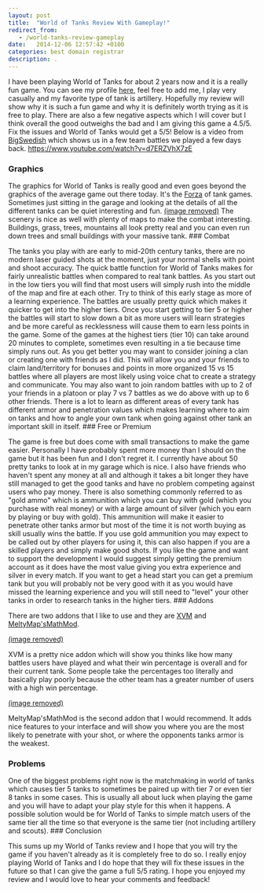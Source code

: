 ```yaml
---
layout: post
title:  "World of Tanks Review With Gameplay!"
redirect_from:
   - /world-tanks-review-gameplay
date:   2014-12-06 12:57:42 +0100
categories: best domain registrar
description: .
---
```


I have been playing World of Tanks for about 2 years now and it is a really fun game. You can see my profile [here](http://worldoftanks.eu/community/accounts/510076181-uberbrainchild/ "Uberbrainchild on World of Tanks"), feel free to add me, I play very casually and my favorite type of tank is artillery. Hopefully my review will show why it is such a fun game and why it is definitely worth trying as it is free to play. There are also a few negative aspects which I will cover but I think overall the good outweighs the bad and I am giving this game a 4.5/5. Fix the issues and World of Tanks would get a 5/5! Below is a video from [BigSwedish](https://www.youtube.com/user/hugeswedish "BigSwedish on YouTube") which shows us in a few team battles we played a few days back. https://www.youtube.com/watch?v=d7ERZVhX7zE

### Graphics

 The graphics for World of Tanks is really good and even goes beyond the graphics of the average game out there today. It's the [Forza](http://en.wikipedia.org/wiki/Forza_Motorsport_4 "Forza 4") of tank games. Sometimes just sitting in the garage and looking at the details of all the different tanks can be quiet interesting and fun. [(image removed)](http://markustenghamn.com/wp-content/uploads/2014/12/improved_graphics.jpg) The scenery is nice as well with plenty of maps to make the combat interesting. Buildings, grass, trees, mountains all look pretty real and you can even run down trees and small buildings with your massive tank. ### Combat

 The tanks you play with are early to mid-20th century tanks, there are no modern laser guided shots at the moment, just your normal shells with point and shoot accuracy. The quick battle function for World of Tanks makes for fairly unrealistic battles when compared to real tank battles. As you start out in the low tiers you will find that most users will simply rush into the middle of the map and fire at each other. Try to think of this early stage as more of a learning experience. The battles are usually pretty quick which makes it quicker to get into the higher tiers. Once you start getting to tier 5 or higher the battles will start to slow down a bit as more users will learn strategies and be more careful as recklessness will cause them to earn less points in the game. Some of the games at the highest tiers (tier 10) can take around 20 minutes to complete, sometimes even resulting in a tie because time simply runs out. As you get better you may want to consider joining a clan or creating one with friends as I did. This will allow you and your friends to claim land/territory for bonuses and points in more organized 15 vs 15 battles where all players are most likely using voice chat to create a strategy and communicate. You may also want to join random battles with up to 2 of your friends in a platoon or play 7 vs 7 battles as we do above with up to 6 other friends. There is a lot to learn as different areas of every tank has different armor and penetration values which makes learning where to aim on tanks and how to angle your own tank when going against other tank an important skill in itself. ### Free or Premium

 The game is free but does come with small transactions to make the game easier. Personally I have probably spent more money than I should on the game but it has been fun and I don't regret it. I currently have about 50 pretty tanks to look at in my garage which is nice. I also have friends who haven't spent any money at all and although it takes a bit longer they have still managed to get the good tanks and have no problem competing against users who pay money. There is also something commonly referred to as "gold ammo" which is ammunition which you can buy with gold (which you purchase with real money) or with a large amount of silver (which you earn by playing or buy with gold). This ammunition will make it easier to penetrate other tanks armor but most of the time it is not worth buying as skill usually wins the battle. If you use gold ammunition you may expect to be called out by other players for using it, this can also happen if you are a skilled players and simply make good shots. If you like the game and want to support the development I would suggest simply getting the premium account as it does have the most value giving you extra experience and silver in every match. If you want to get a head start you can get a premium tank but you will probably not be very good with it as you would have missed the learning experience and you will still need to "level" your other tanks in order to research tanks in the higher tiers. ### Addons

There are two addons that I like to use and they are [XVM](http://www.modxvm.com/en/ "XVM") and <span class="bg"><span class="left"><span class="right">[MeltyMap'sMathMod](http://www.curse.com/wot-mods/worldoftanks/meltymapsmathmod "MeltyMap'sMathMod"). </span></span></span>

[(image removed)](http://markustenghamn.com/wp-content/uploads/2014/12/xvm_loading_and_playerspanel.jpg)

XVM is a pretty nice addon which will show you thinks like how many battles users have played and what their win percentage is overall and for their current tank. Some people take the percentages too literally and basically play poorly because the other team has a greater number of users with a high win percentage.

[(image removed)](http://markustenghamn.com/wp-content/uploads/2014/12/0685b1de7b8022d7601532d05c059a50.jpg)

<span class="bg"><span class="left"><span class="right">MeltyMap'sMathMod is the second addon that I would recommend. It adds nice features to your interface and will show you where you are the most likely to penetrate with your shot, or where the opponents tanks armor is the weakest.</span></span></span>

### Problems

 One of the biggest problems right now is the matchmaking in world of tanks which causes tier 5 tanks to sometimes be paired up with tier 7 or even tier 8 tanks in some cases. This is usually all about luck when playing the game and you will have to adapt your play style for this when it happens. A possible solution would be for World of Tanks to simple match users of the same tier all the time so that everyone is the same tier (not including artillery and scouts). ### Conclusion

 This sums up my World of Tanks review and I hope that you will try the game if you haven't already as it is completely free to do so. I really enjoy playing World of Tanks and I do hope that they will fix these issues in the future so that I can give the game a full 5/5 rating. I hope you enjoyed my review and I would love to hear your comments and feedback!